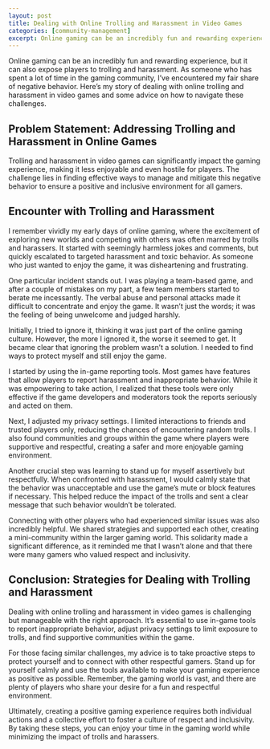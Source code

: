 ```yaml
---
layout: post
title: Dealing with Online Trolling and Harassment in Video Games
categories: [community-management]
excerpt: Online gaming can be an incredibly fun and rewarding experience, but it can also expose players to trolling and harassment. As someone who has spent a lot of time in the gaming community, I’ve encountered my fair share of negative behavior. Here’s my story of dealing with online trolling and harassment in video games and some advice on how to navigate these challenges.
---
```


Online gaming can be an incredibly fun and rewarding experience, but it can also expose players to trolling and harassment. As someone who has spent a lot of time in the gaming community, I’ve encountered my fair share of negative behavior. Here’s my story of dealing with online trolling and harassment in video games and some advice on how to navigate these challenges.

## Problem Statement: Addressing Trolling and Harassment in Online Games

Trolling and harassment in video games can significantly impact the gaming experience, making it less enjoyable and even hostile for players. The challenge lies in finding effective ways to manage and mitigate this negative behavior to ensure a positive and inclusive environment for all gamers.

## Encounter with Trolling and Harassment

I remember vividly my early days of online gaming, where the excitement of exploring new worlds and competing with others was often marred by trolls and harassers. It started with seemingly harmless jokes and comments, but quickly escalated to targeted harassment and toxic behavior. As someone who just wanted to enjoy the game, it was disheartening and frustrating.

One particular incident stands out. I was playing a team-based game, and after a couple of mistakes on my part, a few team members started to berate me incessantly. The verbal abuse and personal attacks made it difficult to concentrate and enjoy the game. It wasn’t just the words; it was the feeling of being unwelcome and judged harshly.

Initially, I tried to ignore it, thinking it was just part of the online gaming culture. However, the more I ignored it, the worse it seemed to get. It became clear that ignoring the problem wasn’t a solution. I needed to find ways to protect myself and still enjoy the game.

I started by using the in-game reporting tools. Most games have features that allow players to report harassment and inappropriate behavior. While it was empowering to take action, I realized that these tools were only effective if the game developers and moderators took the reports seriously and acted on them.

Next, I adjusted my privacy settings. I limited interactions to friends and trusted players only, reducing the chances of encountering random trolls. I also found communities and groups within the game where players were supportive and respectful, creating a safer and more enjoyable gaming environment.

Another crucial step was learning to stand up for myself assertively but respectfully. When confronted with harassment, I would calmly state that the behavior was unacceptable and use the game’s mute or block features if necessary. This helped reduce the impact of the trolls and sent a clear message that such behavior wouldn’t be tolerated.

Connecting with other players who had experienced similar issues was also incredibly helpful. We shared strategies and supported each other, creating a mini-community within the larger gaming world. This solidarity made a significant difference, as it reminded me that I wasn’t alone and that there were many gamers who valued respect and inclusivity.

## Conclusion: Strategies for Dealing with Trolling and Harassment

Dealing with online trolling and harassment in video games is challenging but manageable with the right approach. It’s essential to use in-game tools to report inappropriate behavior, adjust privacy settings to limit exposure to trolls, and find supportive communities within the game.

For those facing similar challenges, my advice is to take proactive steps to protect yourself and to connect with other respectful gamers. Stand up for yourself calmly and use the tools available to make your gaming experience as positive as possible. Remember, the gaming world is vast, and there are plenty of players who share your desire for a fun and respectful environment.

Ultimately, creating a positive gaming experience requires both individual actions and a collective effort to foster a culture of respect and inclusivity. By taking these steps, you can enjoy your time in the gaming world while minimizing the impact of trolls and harassers.
